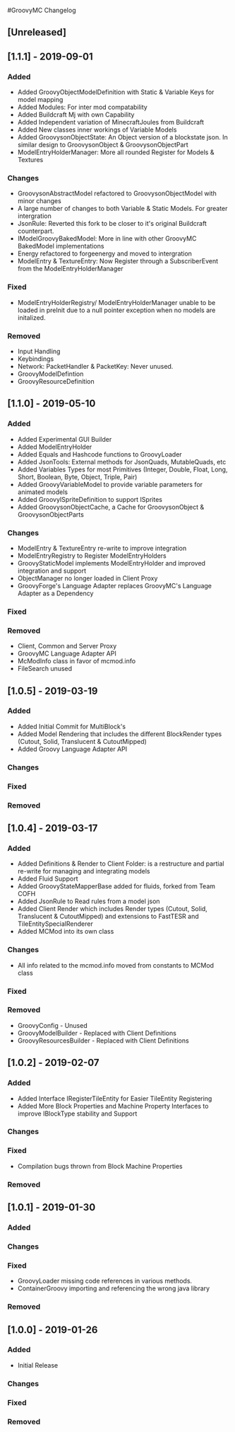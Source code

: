 #GroovyMC Changelog

## [Unreleased]

## [1.1.1] - 2019-09-01
### Added
- Added GroovyObjectModelDefinition with Static & Variable Keys for model mapping
- Added Modules: For inter mod compatability
- Added Buildcraft Mj with own Capability
- Added Independent variation of MinecraftJoules from Buildcraft
- Added New classes inner workings of Variable Models
- Added GroovysonObjectState: An Object version of a blockstate json. In similar design to GroovysonObject & GroovysonObjectPart
- ModelEntryHolderManager: More all rounded Register for Models & Textures
### Changes
- GroovysonAbstractModel refactored to GroovysonObjectModel with minor changes
- A large number of changes to both Variable & Static Models. For greater intergration
- JsonRule: Reverted this fork to be closer to it's original Buildcraft counterpart. 
- IModelGroovyBakedModel: More in line with other GroovyMC BakedModel implementations
- Energy refactored to forgeenergy and moved to intergration
- ModelEntry & TextureEntry: Now Register through a SubscriberEvent from the ModelEntryHolderManager 
### Fixed
- ModelEntryHolderRegistry/ ModelEntryHolderManager unable to be loaded in preInit due to a null pointer exception when no models are initalized.
### Removed
- Input Handling
- Keybindings
- Network: PacketHandler & PacketKey: Never unused.
- GroovyModelDefintion
- GroovyResourceDefinition

## [1.1.0] - 2019-05-10
### Added
- Added Experimental GUI Builder
- Added ModelEntryHolder
- Added Equals and Hashcode functions to GroovyLoader
- Added JsonTools: External methods for JsonQuads, MutableQuads, etc
- Added Variables Types for most Primitives (Integer, Double, Float, Long, Short, Boolean, Byte, Object, Triple, Pair)
- Added GroovyVariableModel to provide variable parameters for animated models
- Added GroovyISpriteDefinition to support ISprites
- Added GroovysonObjectCache, a Cache for GroovysonObject & GroovysonObjectParts
### Changes
- ModelEntry & TextureEntry re-write to improve integration
- ModelEntryRegistry to Register ModelEntryHolders
- GroovyStaticModel implements ModelEntryHolder and improved integration and support
- ObjectManager no longer loaded in Client Proxy
- GroovyForge's Language Adapter replaces GroovyMC's Language Adapter as a Dependency
### Fixed
### Removed
- Client, Common and Server Proxy
- GroovyMC Language Adapter API
- McModInfo class in favor of mcmod.info
- FileSearch unused

## [1.0.5] - 2019-03-19
### Added
- Added Initial Commit for MultiBlock's
- Added Model Rendering that includes the different BlockRender types (Cutout, Solid, Translucent & CutoutMipped)
- Added Groovy Language Adapter API
### Changes
### Fixed
### Removed

## [1.0.4] - 2019-03-17
### Added
- Added Definitions & Render to Client Folder: is a restructure and partial re-write for managing and integrating models
- Added Fluid Support
- Added GroovyStateMapperBase added for fluids, forked from Team COFH
- Added JsonRule to Read rules from a model json
- Added Client Render which includes Render types (Cutout, Solid, Translucent & CutoutMipped) and extensions to FastTESR and TileEntitySpecialRenderer
- Added MCMod into its own class
### Changes
- All info related to the mcmod.info moved from constants to MCMod class
### Fixed
### Removed
- GroovyConfig - Unused
- GroovyModelBuilder - Replaced with Client Definitions
- GroovyResourcesBuilder - Replaced with Client Definitions

## [1.0.2] - 2019-02-07
### Added
- Added Interface IRegisterTileEntity for Easier TileEntity Registering
- Added More Block Properties and Machine Property Interfaces to improve IBlockType stability and Support
### Changes
### Fixed
- Compilation bugs thrown from Block Machine Properties
### Removed

## [1.0.1] - 2019-01-30
### Added
### Changes
### Fixed
- GroovyLoader missing code references in various methods.
- ContainerGroovy importing and referencing the wrong java library
### Removed

## [1.0.0] - 2019-01-26
### Added
- Initial Release
### Changes
### Fixed
### Removed
